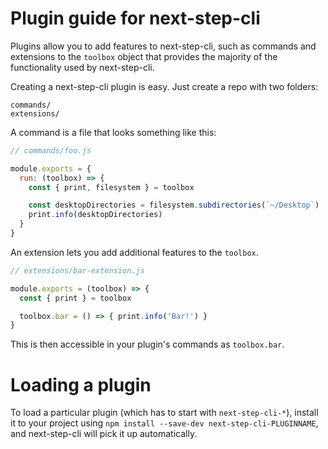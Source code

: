 # Plugin guide for next-step-cli

Plugins allow you to add features to next-step-cli, such as commands and
extensions to the `toolbox` object that provides the majority of the functionality
used by next-step-cli.

Creating a next-step-cli plugin is easy. Just create a repo with two folders:

```
commands/
extensions/
```

A command is a file that looks something like this:

```js
// commands/foo.js

module.exports = {
  run: (toolbox) => {
    const { print, filesystem } = toolbox

    const desktopDirectories = filesystem.subdirectories(`~/Desktop`)
    print.info(desktopDirectories)
  }
}
```

An extension lets you add additional features to the `toolbox`.

```js
// extensions/bar-extension.js

module.exports = (toolbox) => {
  const { print } = toolbox

  toolbox.bar = () => { print.info('Bar!') }
}
```

This is then accessible in your plugin's commands as `toolbox.bar`.

# Loading a plugin

To load a particular plugin (which has to start with `next-step-cli-*`),
install it to your project using `npm install --save-dev next-step-cli-PLUGINNAME`,
and next-step-cli will pick it up automatically.
